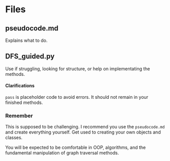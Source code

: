 # Files

## pseudocode.md

Explains what to do.

## DFS_guided.py

Use if struggling, looking for structure, or help on implementating the methods.

#### Clarifications

`pass` is placeholder code to avoid errors. It should not remain in your finished methods.

### Remember

This is supposed to be challenging. I recommend you use the `pseudocode.md` and create everything yourself. Get used to creating your own objects and classes.

You will be expected to be comfortable in OOP, algorithms, and the fundamental manipulation of graph traversal methods.
